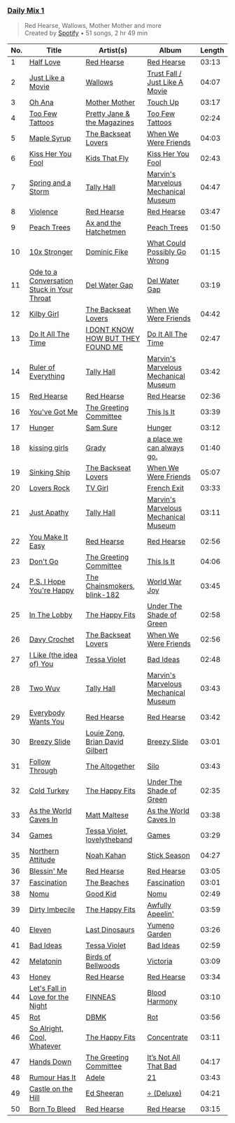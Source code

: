 ### [Daily Mix 1](https://open.spotify.com/playlist/37i9dQZF1E39Gzb56luQni)

> Red Hearse, Wallows, Mother Mother and more<br>
> Created by [Spotify](https://open.spotify.com/user/spotify) • 51 songs, 2 hr 49 min

| No. | Title | Artist(s) | Album | Length |
|---|---|---|---|---|
| 1 | [Half Love](https://open.spotify.com/track/48v4OanMw0bPHUDFssBXoD) | [Red Hearse](https://open.spotify.com/artist/2922Q2qAcxb0hRD0LtPcFc) | [Red Hearse](https://open.spotify.com/album/1BrBVH1v92OAzRDijSyhj9) | 03:13 |
| 2 | [Just Like a Movie](https://open.spotify.com/track/0Jgbauc8Nv2OOjR5ERW28B) | [Wallows](https://open.spotify.com/artist/0NIPkIjTV8mB795yEIiPYL) | [Trust Fall / Just Like A Movie](https://open.spotify.com/album/6zSMEHTEV2vvOBaNJD1jLg) | 04:07 |
| 3 | [Oh Ana](https://open.spotify.com/track/45i70K1PefHafKui2WxH0M) | [Mother Mother](https://open.spotify.com/artist/0e86yPdC41PGRkLp2Q1Bph) | [Touch Up](https://open.spotify.com/album/40DMb38Z4n5ylfz4n29qt0) | 03:17 |
| 4 | [Too Few Tattoos](https://open.spotify.com/track/2MULdl5TdUJCAxJfd8fHjF) | [Pretty Jane & the Magazines](https://open.spotify.com/artist/6epJ25SOjrUlNIH80KKluq) | [Too Few Tattoos](https://open.spotify.com/album/1mZgSgGyJ8seP3ByQ8cAg8) | 02:24 |
| 5 | [Maple Syrup](https://open.spotify.com/track/4MXE6VCvTsQitHWrAxj7Kg) | [The Backseat Lovers](https://open.spotify.com/artist/6p2HnfM955TI1bX34dkLnI) | [When We Were Friends](https://open.spotify.com/album/3TSMSh5dai7WEnEGOoMXBZ) | 04:03 |
| 6 | [Kiss Her You Fool](https://open.spotify.com/track/6aBh6vT0UV14DneyyNorR2) | [Kids That Fly](https://open.spotify.com/artist/1qChcfwij4nN6hsCLTKBJX) | [Kiss Her You Fool](https://open.spotify.com/album/5jRYuoqIFmARsD6KV3xEAd) | 02:43 |
| 7 | [Spring and a Storm](https://open.spotify.com/track/7i6pxHwCREvogBRpGyMzFX) | [Tally Hall](https://open.spotify.com/artist/7lqaPghwYv2mE9baz5XQmL) | [Marvin's Marvelous Mechanical Museum](https://open.spotify.com/album/2TN3NIEBmAOGWmvP96DFs5) | 04:47 |
| 8 | [Violence](https://open.spotify.com/track/3ceQfWfkQmDsDsfHrAsasD) | [Red Hearse](https://open.spotify.com/artist/2922Q2qAcxb0hRD0LtPcFc) | [Red Hearse](https://open.spotify.com/album/1BrBVH1v92OAzRDijSyhj9) | 03:47 |
| 9 | [Peach Trees](https://open.spotify.com/track/2hiEGsafGTYbc5UYuU3WN6) | [Ax and the Hatchetmen](https://open.spotify.com/artist/5WJCUSIw2Td5IEfa3LXCo9) | [Peach Trees](https://open.spotify.com/album/74P7tdRtyxYxbWXJVBr8GK) | 01:50 |
| 10 | [10x Stronger](https://open.spotify.com/track/3xLU29XDzxUllbDjLumKf7) | [Dominic Fike](https://open.spotify.com/artist/6USv9qhCn6zfxlBQIYJ9qs) | [What Could Possibly Go Wrong](https://open.spotify.com/album/1BubKJqf6Uc4fNae5kLJJ7) | 01:15 |
| 11 | [Ode to a Conversation Stuck in Your Throat](https://open.spotify.com/track/51Lf3l6wx008NdBxCQnD6B) | [Del Water Gap](https://open.spotify.com/artist/0xPoVNPnxIIUS1vrxAYV00) | [Del Water Gap](https://open.spotify.com/album/22ljnmjYzy4TS5tCtaRIUE) | 03:19 |
| 12 | [Kilby Girl](https://open.spotify.com/track/1170VohRSx6GwE6QDCHPPH) | [The Backseat Lovers](https://open.spotify.com/artist/6p2HnfM955TI1bX34dkLnI) | [When We Were Friends](https://open.spotify.com/album/3TSMSh5dai7WEnEGOoMXBZ) | 04:42 |
| 13 | [Do It All The Time](https://open.spotify.com/track/14ny3vlL25p6Vix2Sb8k1b) | [I DONT KNOW HOW BUT THEY FOUND ME](https://open.spotify.com/artist/0Raaw7kr1Vzat4ZvHzjsJR) | [Do It All The Time](https://open.spotify.com/album/7JvM9qMW23SCkpfz4ZrLsS) | 02:47 |
| 14 | [Ruler of Everything](https://open.spotify.com/track/3vFZheR74pxUkzxqhXTZ2X) | [Tally Hall](https://open.spotify.com/artist/7lqaPghwYv2mE9baz5XQmL) | [Marvin's Marvelous Mechanical Museum](https://open.spotify.com/album/2TN3NIEBmAOGWmvP96DFs5) | 03:42 |
| 15 | [Red Hearse](https://open.spotify.com/track/31xjtO7HP29sNDHdkqmtpv) | [Red Hearse](https://open.spotify.com/artist/2922Q2qAcxb0hRD0LtPcFc) | [Red Hearse](https://open.spotify.com/album/1BrBVH1v92OAzRDijSyhj9) | 02:36 |
| 16 | [You've Got Me](https://open.spotify.com/track/534uBUA3qVXAp1jLfK5tL1) | [The Greeting Committee](https://open.spotify.com/artist/1MIe1z4RdqLqHSJsb7EBMm) | [This Is It](https://open.spotify.com/album/35H7mR1u6XET8YKvezYUkB) | 03:39 |
| 17 | [Hunger](https://open.spotify.com/track/4AXc3B0zpchnvWJ17htzeU) | [Sam Sure](https://open.spotify.com/artist/2Axfmy8RlEqUHpK81UUOOd) | [Hunger](https://open.spotify.com/album/4cEDFFpsG4kQYXy81OguGA) | 03:12 |
| 18 | [kissing girls](https://open.spotify.com/track/5lCtzEEl2FxySHX4zR9yEf) | [Grady](https://open.spotify.com/artist/6FmiNnTXQJTmOMAx4kB38R) | [a place we can always go.](https://open.spotify.com/album/0kl5WlV5aL2X4aho9KQXP3) | 01:40 |
| 19 | [Sinking Ship](https://open.spotify.com/track/4ydzIb3mPmiSm30PIMIrq8) | [The Backseat Lovers](https://open.spotify.com/artist/6p2HnfM955TI1bX34dkLnI) | [When We Were Friends](https://open.spotify.com/album/3TSMSh5dai7WEnEGOoMXBZ) | 05:07 |
| 20 | [Lovers Rock](https://open.spotify.com/track/6dBUzqjtbnIa1TwYbyw5CM) | [TV Girl](https://open.spotify.com/artist/0Y6dVaC9DZtPNH4591M42W) | [French Exit](https://open.spotify.com/album/4Hai0uVzRbyTSaTPzxTY4e) | 03:33 |
| 21 | [Just Apathy](https://open.spotify.com/track/7zCtLJNfkx82oqi1RUDSIU) | [Tally Hall](https://open.spotify.com/artist/7lqaPghwYv2mE9baz5XQmL) | [Marvin's Marvelous Mechanical Museum](https://open.spotify.com/album/2TN3NIEBmAOGWmvP96DFs5) | 03:11 |
| 22 | [You Make It Easy](https://open.spotify.com/track/6smjTvYyBqTD71vXyJZviN) | [Red Hearse](https://open.spotify.com/artist/2922Q2qAcxb0hRD0LtPcFc) | [Red Hearse](https://open.spotify.com/album/1BrBVH1v92OAzRDijSyhj9) | 02:56 |
| 23 | [Don't Go](https://open.spotify.com/track/4nz6Mx9m84P6Cn4cJp2BJR) | [The Greeting Committee](https://open.spotify.com/artist/1MIe1z4RdqLqHSJsb7EBMm) | [This Is It](https://open.spotify.com/album/35H7mR1u6XET8YKvezYUkB) | 04:06 |
| 24 | [P.S. I Hope You're Happy](https://open.spotify.com/track/5GemR0Lr9CEUJVH14mAsDO) | [The Chainsmokers](https://open.spotify.com/artist/69GGBxA162lTqCwzJG5jLp), [blink-182](https://open.spotify.com/artist/6FBDaR13swtiWwGhX1WQsP) | [World War Joy](https://open.spotify.com/album/01GR4NL5O5CZM51k0aejKD) | 03:45 |
| 25 | [In The Lobby](https://open.spotify.com/track/2Ti2oUliG7Om3wrwZ2oNFt) | [The Happy Fits](https://open.spotify.com/artist/73rPcaYEhBd0UuVZBqqyQJ) | [Under The Shade of Green](https://open.spotify.com/album/7zDlksfOktU7vodm08KPsb) | 02:58 |
| 26 | [Davy Crochet](https://open.spotify.com/track/1w9B61OdLdnjzZIUYmy0bd) | [The Backseat Lovers](https://open.spotify.com/artist/6p2HnfM955TI1bX34dkLnI) | [When We Were Friends](https://open.spotify.com/album/3TSMSh5dai7WEnEGOoMXBZ) | 02:56 |
| 27 | [I Like (the idea of) You](https://open.spotify.com/track/62XsUDISgorMOl0wEyTmjF) | [Tessa Violet](https://open.spotify.com/artist/5DD5GZd4ElmQTy9NleMvKJ) | [Bad Ideas](https://open.spotify.com/album/39y7WSuhOKLmxWP7ElwWFl) | 02:48 |
| 28 | [Two Wuv](https://open.spotify.com/track/1P3S1F6BihfsSVVxButO9N) | [Tally Hall](https://open.spotify.com/artist/7lqaPghwYv2mE9baz5XQmL) | [Marvin's Marvelous Mechanical Museum](https://open.spotify.com/album/2TN3NIEBmAOGWmvP96DFs5) | 03:43 |
| 29 | [Everybody Wants You](https://open.spotify.com/track/4ab0gHfPvYGeF8qNycLNkE) | [Red Hearse](https://open.spotify.com/artist/2922Q2qAcxb0hRD0LtPcFc) | [Red Hearse](https://open.spotify.com/album/1BrBVH1v92OAzRDijSyhj9) | 03:42 |
| 30 | [Breezy Slide](https://open.spotify.com/track/7tITkd2OToE32ELyKO7OQM) | [Louie Zong](https://open.spotify.com/artist/7jOY91ZU7kn86slH3fBbaD), [Brian David Gilbert](https://open.spotify.com/artist/2kHRbJk5oBq8T5fWYLFzpm) | [Breezy Slide](https://open.spotify.com/album/5Tg0R5WPRr4yM0EijujXxT) | 03:01 |
| 31 | [Follow Through](https://open.spotify.com/track/2Y7xeRouoLEKDTwBHlAFnC) | [The Altogether](https://open.spotify.com/artist/6LipWEhF4zwwRY8hFtCQHc) | [Silo](https://open.spotify.com/album/7gMJ73FNHGu8YHP3Kkt9Vd) | 03:43 |
| 32 | [Cold Turkey](https://open.spotify.com/track/1S5EeXSOSqfrU2ItVbPZlv) | [The Happy Fits](https://open.spotify.com/artist/73rPcaYEhBd0UuVZBqqyQJ) | [Under The Shade of Green](https://open.spotify.com/album/7zDlksfOktU7vodm08KPsb) | 02:35 |
| 33 | [As the World Caves In](https://open.spotify.com/track/4JE6agBLHGA5TaF6FlqfBD) | [Matt Maltese](https://open.spotify.com/artist/12j6dJrPXanCBwY599pZxf) | [As the World Caves In](https://open.spotify.com/album/6bKosNVvMaaosmJTV101y0) | 03:38 |
| 34 | [Games](https://open.spotify.com/track/54HMQ6LzInyFQaxv6sK2TG) | [Tessa Violet](https://open.spotify.com/artist/5DD5GZd4ElmQTy9NleMvKJ), [lovelytheband](https://open.spotify.com/artist/4KJ6jujcNPzOyhdNoiNftp) | [Games](https://open.spotify.com/album/2hEyp0Pcr4hoQoJSJuivGT) | 03:29 |
| 35 | [Northern Attitude](https://open.spotify.com/track/4O2rRsoSPb5aN7N3tG6Y3v) | [Noah Kahan](https://open.spotify.com/artist/2RQXRUsr4IW1f3mKyKsy4B) | [Stick Season](https://open.spotify.com/album/50ZenUP4O2Q5eCy2NRNvuz) | 04:27 |
| 36 | [Blessin' Me](https://open.spotify.com/track/0encug7QQRGW2FBLmg5Wu7) | [Red Hearse](https://open.spotify.com/artist/2922Q2qAcxb0hRD0LtPcFc) | [Red Hearse](https://open.spotify.com/album/1BrBVH1v92OAzRDijSyhj9) | 03:05 |
| 37 | [Fascination](https://open.spotify.com/track/2gcc5UTJvtv6AUgkZvXtOu) | [The Beaches](https://open.spotify.com/artist/6ws5XBA70XgeBpnLZhQBoy) | [Fascination](https://open.spotify.com/album/7tKRpBUgpadLOTTEPbaVXb) | 03:01 |
| 38 | [Nomu](https://open.spotify.com/track/1hgb3hxKtCpX4tI0hrP46K) | [Good Kid](https://open.spotify.com/artist/38SKxCyfrmNWqWunb9wGHP) | [Nomu](https://open.spotify.com/album/0ZiUWlC9oeUQeTLZJ0LhTP) | 02:49 |
| 39 | [Dirty Imbecile](https://open.spotify.com/track/6g8A1grHgFW7rqi7hIrIJb) | [The Happy Fits](https://open.spotify.com/artist/73rPcaYEhBd0UuVZBqqyQJ) | [Awfully Apeelin'](https://open.spotify.com/album/7w6cR8gKmTaffnkfNW7Pyn) | 03:59 |
| 40 | [Eleven](https://open.spotify.com/track/67nYknr6fPloy87OxlURuf) | [Last Dinosaurs](https://open.spotify.com/artist/677sHrkjhB7IP4YwjzZyc4) | [Yumeno Garden](https://open.spotify.com/album/32S8pHV6mMJTg5lLZeb3sr) | 03:26 |
| 41 | [Bad Ideas](https://open.spotify.com/track/41K8qlXVHE5cDv7eifdk4G) | [Tessa Violet](https://open.spotify.com/artist/5DD5GZd4ElmQTy9NleMvKJ) | [Bad Ideas](https://open.spotify.com/album/39y7WSuhOKLmxWP7ElwWFl) | 02:59 |
| 42 | [Melatonin](https://open.spotify.com/track/78qZUli3UnRutxWPgnJIuu) | [Birds of Bellwoods](https://open.spotify.com/artist/3ZtRAJvBArlocyjPbm4Lvr) | [Victoria](https://open.spotify.com/album/4WEYg5P1JGAYtvROpwsnbb) | 03:09 |
| 43 | [Honey](https://open.spotify.com/track/1yTqSNazh5S8ErHuU1H5z6) | [Red Hearse](https://open.spotify.com/artist/2922Q2qAcxb0hRD0LtPcFc) | [Red Hearse](https://open.spotify.com/album/1BrBVH1v92OAzRDijSyhj9) | 03:34 |
| 44 | [Let's Fall in Love for the Night](https://open.spotify.com/track/6I0KEvFfWszVJiCy5hum4V) | [FINNEAS](https://open.spotify.com/artist/37M5pPGs6V1fchFJSgCguX) | [Blood Harmony](https://open.spotify.com/album/0qRnyZEgvqF96kGSZALooq) | 03:10 |
| 45 | [Rot](https://open.spotify.com/track/3nxRFE23mmhAGqrJjJH4bi) | [DBMK](https://open.spotify.com/artist/6EByikTHjqFtWxos3Iaqik) | [Rot](https://open.spotify.com/album/4Udj0V3fne8TsUUTH9ezuF) | 03:56 |
| 46 | [So Alright, Cool, Whatever](https://open.spotify.com/track/47rOmlKHPYyMDM3h6L74Sn) | [The Happy Fits](https://open.spotify.com/artist/73rPcaYEhBd0UuVZBqqyQJ) | [Concentrate](https://open.spotify.com/album/1mgzsmNo3XcdjonlRIwvFk) | 03:11 |
| 47 | [Hands Down](https://open.spotify.com/track/0dqJjKKxuKD5Dt3QH2n4CG) | [The Greeting Committee](https://open.spotify.com/artist/1MIe1z4RdqLqHSJsb7EBMm) | [It’s Not All That Bad](https://open.spotify.com/album/0y3tRiTDYzj5IuQb0Kk86x) | 04:17 |
| 48 | [Rumour Has It](https://open.spotify.com/track/2A73XBDBQgmdXO8VsXPWIs) | [Adele](https://open.spotify.com/artist/4dpARuHxo51G3z768sgnrY) | [21](https://open.spotify.com/album/0Lg1uZvI312TPqxNWShFXL) | 03:43 |
| 49 | [Castle on the Hill](https://open.spotify.com/track/6PCUP3dWmTjcTtXY02oFdT) | [Ed Sheeran](https://open.spotify.com/artist/6eUKZXaKkcviH0Ku9w2n3V) | [÷ (Deluxe)](https://open.spotify.com/album/3T4tUhGYeRNVUGevb0wThu) | 04:21 |
| 50 | [Born To Bleed](https://open.spotify.com/track/7ngo27B7z2ls2j2SijzR6h) | [Red Hearse](https://open.spotify.com/artist/2922Q2qAcxb0hRD0LtPcFc) | [Red Hearse](https://open.spotify.com/album/1BrBVH1v92OAzRDijSyhj9) | 03:15 |
